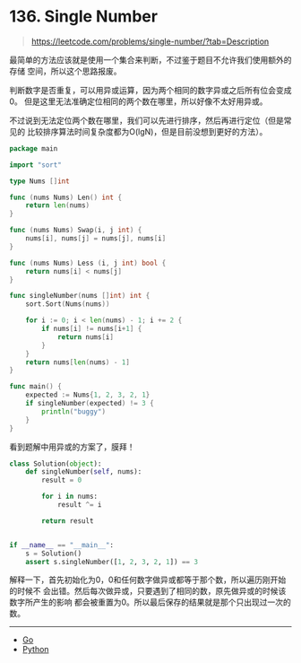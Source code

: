 # 136. Single Number

> https://leetcode.com/problems/single-number/?tab=Description

最简单的方法应该就是使用一个集合来判断，不过鉴于题目不允许我们使用额外的存储
空间，所以这个思路报废。

判断数字是否重复，可以用异或运算，因为两个相同的数字异或之后所有位会变成0。
但是这里无法准确定位相同的两个数在哪里，所以好像不太好用异或。

不过说到无法定位两个数在哪里，我们可以先进行排序，然后再进行定位（但是常见的
比较排序算法时间复杂度都为O(lgN)，但是目前没想到更好的方法）。

```go
package main

import "sort"

type Nums []int

func (nums Nums) Len() int {
    return len(nums)
}

func (nums Nums) Swap(i, j int) {
    nums[i], nums[j] = nums[j], nums[i]
}

func (nums Nums) Less (i, j int) bool {
    return nums[i] < nums[j]
}

func singleNumber(nums []int) int {
    sort.Sort(Nums(nums))

    for i := 0; i < len(nums) - 1; i += 2 {
        if nums[i] != nums[i+1] {
            return nums[i]
        }
    }
    return nums[len(nums) - 1]
}

func main() {
    expected := Nums{1, 2, 3, 2, 1}
    if singleNumber(expected) != 3 {
        println("buggy")
    }
}
```

看到题解中用异或的方案了，膜拜！

```python
class Solution(object):
    def singleNumber(self, nums):
        result = 0

        for i in nums:
            result ^= i

        return result


if __name__ == "__main__":
    s = Solution()
    assert s.singleNumber([1, 2, 3, 2, 1]) == 3
```

解释一下，首先初始化为0，0和任何数字做异或都等于那个数，所以遍历刚开始的时候不
会出错。然后每次做异或，只要遇到了相同的数，原先做异或的时候该数字所产生的影响
都会被重置为0。所以最后保存的结果就是那个只出现过一次的数。

----------

- [Go](./code/136.single_number.go)
- [Python](./code/136.single_number.py)
